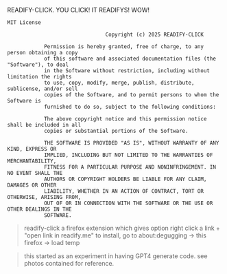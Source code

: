 READIFY-CLICK. YOU CLICK! IT READIFYS! WOW!

	MIT License

									Copyright (c) 2025 READIFY-CLICK

				Permission is hereby granted, free of charge, to any person obtaining a copy
				of this software and associated documentation files (the "Software"), to deal
				in the Software without restriction, including without limitation the rights
				to use, copy, modify, merge, publish, distribute, sublicense, and/or sell
				copies of the Software, and to permit persons to whom the Software is
				furnished to do so, subject to the following conditions:

				The above copyright notice and this permission notice shall be included in all
				copies or substantial portions of the Software.

				THE SOFTWARE IS PROVIDED "AS IS", WITHOUT WARRANTY OF ANY KIND, EXPRESS OR
				IMPLIED, INCLUDING BUT NOT LIMITED TO THE WARRANTIES OF MERCHANTABILITY,
				FITNESS FOR A PARTICULAR PURPOSE AND NONINFRINGEMENT. IN NO EVENT SHALL THE
				AUTHORS OR COPYRIGHT HOLDERS BE LIABLE FOR ANY CLAIM, DAMAGES OR OTHER
				LIABILITY, WHETHER IN AN ACTION OF CONTRACT, TORT OR OTHERWISE, ARISING FROM,
				OUT OF OR IN CONNECTION WITH THE SOFTWARE OR THE USE OR OTHER DEALINGS IN THE
				SOFTWARE.
    
> readify-click
a firefox extension which gives option right click a link + "open link in readify.me"
 to install, go to about:degugging -> this firefox -> load temp 

> this started as an experiment in having GPT4 generate code. see photos contained for reference.
